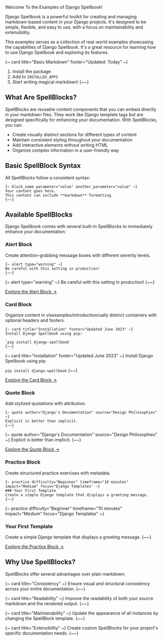 Welcome To the Examples of Django Spellbook!

Django Spellbook is a powerful toolkit for creating and managing markdown-based content in your Django projects. It's designed to be simple, flexible, and easy to use, with a focus on maintainability and extensibility.

This examples serves as a collection of real-world examples showcasing the capabilities of Django Spellbook. It's a great resource for learning how to use Django Spellbook and exploring its features.

{~ card title="Basic Markdown" footer="Updated: Today" ~}
1. Install the package
2. Add to `INSTALLED_APPS`
3. Start writing magical markdown!
{~~}

## What Are SpellBlocks?

SpellBlocks are reusable content components that you can embed directly in your markdown files. They work like Django template tags but are designed specifically for enhancing your documentation. With SpellBlocks, you can:

- Create visually distinct sections for different types of content
- Maintain consistent styling throughout your documentation
- Add interactive elements without writing HTML
- Organize complex information in a user-friendly way

## Basic SpellBlock Syntax

All SpellBlocks follow a consistent syntax:

```django
{~ block_name parameter="value" another_parameter="value" ~}
Your content goes here.
This content can include **markdown** formatting.
{~~}
```

## Available SpellBlocks

Django Spellbook comes with several built-in SpellBlocks to immediately enhance your documentation:

### Alert Block

Create attention-grabbing message boxes with different severity levels.

```django
{~ alert type="warning" ~}
Be careful with this setting in production!
{~~}
```

{~ alert type="warning" ~}
Be careful with this setting in production!
{~~}

[Explore the Alert Block →](/examples/spellblocks/alert)

### Card Block

Organize content in visexamples/introduction/ually distinct containers with optional headers and footers.

```django
{~ card title="Installation" footer="Updated June 2023" ~}
Install Django Spellbook using pip:

`pip install django-spellbook`
{~~}
```

{~ card title="Installation" footer="Updated June 2023" ~}
Install Django Spellbook using pip:

`pip install django-spellbook`
{~~}

[Explore the Card Block →](/examples/spellblocks/card)

### Quote Block

Add stylized quotations with attribution.

```django
{~ quote author="Django's Documentation" source="Design Philosophies" ~}
Explicit is better than implicit.
{~~}
```

{~ quote author="Django's Documentation" source="Design Philosophies" ~}
Explicit is better than implicit.
{~~}

[Explore the Quote Block →](/examples/spellblocks/quote)

### Practice Block

Create structured practice exercises with metadata.

```django
{~ practice difficulty="Beginner" timeframe="10 minutes" impact="Medium" focus="Django Templates" ~}
### Your First Template
Create a simple Django template that displays a greeting message.
{~~}
```

{~ practice difficulty="Beginner" timeframe="10 minutes" impact="Medium" focus="Django Templates" ~}
### Your First Template
Create a simple Django template that displays a greeting message.
{~~}

[Explore the Practice Block →](/examples/spellblocks/practice)

## Why Use SpellBlocks?

SpellBlocks offer several advantages over plain markdown:

{~ card title="Consistency" ~}
Ensure visual and structural consistency across your entire documentation.
{~~}

{~ card title="Readability" ~}
Improve the readability of both your source markdown and the rendered output.
{~~}

{~ card title="Maintainability" ~}
Update the appearance of all instances by changing the SpellBlock template.
{~~}

{~ card title="Extensibility" ~}
Create custom SpellBlocks for your project's specific documentation needs.
{~~}

